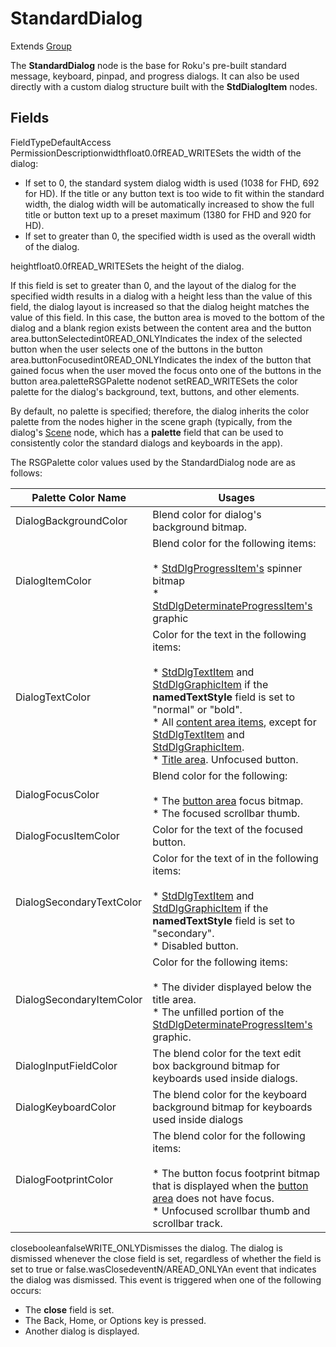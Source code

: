 StandardDialog
==============

Extends [Group](/docs/references/scenegraph/layout-group-nodes/group.md "**Group**")

The **StandardDialog** node is the base for Roku's pre-built standard message, keyboard, pinpad, and progress dialogs. It can also be used directly with a custom dialog structure built with the **StdDialogItem** nodes.

Fields
------

FieldTypeDefaultAccess PermissionDescriptionwidthfloat0.0fREAD\_WRITESets the width of the dialog:  

*   If set to 0, the standard system dialog width is used (1038 for FHD, 692 for HD). If the title or any button text is too wide to fit within the standard width, the dialog width will be automatically increased to show the full title or button text up to a preset maximum (1380 for FHD and 920 for HD).
*   If set to greater than 0, the specified width is used as the overall width of the dialog.

heightfloat0.0fREAD\_WRITESets the height of the dialog.  
  
If this field is set to greater than 0, and the layout of the dialog for the specified width results in a dialog with a height less than the value of this field, the dialog layout is increased so that the dialog height matches the value of this field. In this case, the button area is moved to the bottom of the dialog and a blank region exists between the content area and the button area.buttonSelectedint0READ\_ONLYIndicates the index of the selected button when the user selects one of the buttons in the button area.buttonFocusedint0READ\_ONLYIndicates the index of the button that gained focus when the user moved the focus onto one of the buttons in the button area.paletteRSGPalette nodenot setREAD\_WRITESets the color palette for the dialog's background, text, buttons, and other elements.  
  
By default, no palette is specified; therefore, the dialog inherits the color palette from the nodes higher in the scene graph (typically, from the dialog's [Scene](/docs/references/scenegraph/scene.md) node, which has a **palette** field that can be used to consistently color the standard dialogs and keyboards in the app).  
  
The RSGPalette color values used by the StandardDialog node are as follows:  

| Palette Color Name | Usages |
| --- | --- |
| DialogBackgroundColor | Blend color for dialog's background bitmap. |
| DialogItemColor | Blend color for the following items:  <br><br>*   [StdDlgProgressItem's](/docs/references/scenegraph/standard-dialog-framework-nodes/std-dlg-progress-item.md) spinner bitmap<br>*   [StdDlgDeterminateProgressItem's](/docs/references/scenegraph/standard-dialog-framework-nodes/std-dlg-determinate-progress-item.md) graphic |
| DialogTextColor | Color for the text in the following items:  <br><br>*   [StdDlgTextItem](/docs/references/scenegraph/standard-dialog-framework-nodes/std-dlg-text-item.md) and [StdDlgGraphicItem](/docs/references/scenegraph/standard-dialog-framework-nodes/std-dlg-graphic-item.md) if the **namedTextStyle** field is set to "normal" or "bold".<br>*   All [content area items](/docs/references/scenegraph/standard-dialog-framework-nodes/std-dlg-item-base.md), except for [StdDlgTextItem](/docs/references/scenegraph/standard-dialog-framework-nodes/std-dlg-text-item.md) and [StdDlgGraphicItem](/docs/references/scenegraph/standard-dialog-framework-nodes/std-dlg-graphic-item.md).<br>*   [Title area](/docs/references/scenegraph/standard-dialog-framework-nodes/std-dlg-title-area.md#fields). Unfocused button. |
| DialogFocusColor | Blend color for the following:  <br><br>*   The [button area](/docs/references/scenegraph/standard-dialog-framework-nodes/std-dlg-button-area.md#fields) focus bitmap.<br>*   The focused scrollbar thumb. |
| DialogFocusItemColor | Color for the text of the focused button. |
| DialogSecondaryTextColor | Color for the text of in the following items:  <br><br>*   [StdDlgTextItem](/docs/references/scenegraph/standard-dialog-framework-nodes/std-dlg-text-item.md) and [StdDlgGraphicItem](/docs/references/scenegraph/standard-dialog-framework-nodes/std-dlg-graphic-item.md) if the **namedTextStyle** field is set to "secondary".<br>*   Disabled button. |
| DialogSecondaryItemColor | Color for the following items:  <br><br>*   The divider displayed below the title area.<br>*   The unfilled portion of the [StdDlgDeterminateProgressItem's](/docs/references/scenegraph/standard-dialog-framework-nodes/std-dlg-determinate-progress-item.md) graphic. |
| DialogInputFieldColor | The blend color for the text edit box background bitmap for keyboards used inside dialogs. |
| DialogKeyboardColor | The blend color for the keyboard background bitmap for keyboards used inside dialogs |
| DialogFootprintColor | The blend color for the following items:  <br><br>*   The button focus footprint bitmap that is displayed when the [button area](/docs/references/scenegraph/standard-dialog-framework-nodes/std-dlg-button-area.md#fields) does not have focus.<br>*   Unfocused scrollbar thumb and scrollbar track. |

closebooleanfalseWRITE\_ONLYDismisses the dialog. The dialog is dismissed whenever the close field is set, regardless of whether the field is set to true or false.wasClosedeventN/AREAD\_ONLYAn event that indicates the dialog was dismissed. This event is triggered when one of the following occurs:  

*   The **close** field is set.
*   The Back, Home, or Options key is pressed.
*   Another dialog is displayed.